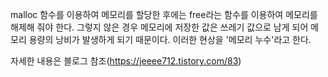 malloc 함수를 이용하여 메모리를 할당한 후에는 free라는 함수를 이용하여 메모리를 해제해 줘야 한다. 그렇지 않은 경우 메모리에 저장한 값은 쓰레기 값으로 남게 되어 메모리 용량의 낭비가 발생하게 되기 때문이다. 이러한 현상을 '메모리 누수'라고 한다.

자세한 내용은 블로그 참조(https://jeeee712.tistory.com/83)
